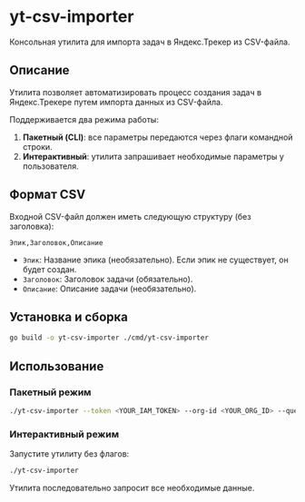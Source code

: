# yt-csv-importer

Консольная утилита для импорта задач в Яндекс.Трекер из CSV-файла.

## Описание

Утилита позволяет автоматизировать процесс создания задач в Яндекс.Трекере путем импорта данных из CSV-файла.

Поддерживается два режима работы:
1.  **Пакетный (CLI)**: все параметры передаются через флаги командной строки.
2.  **Интерактивный**: утилита запрашивает необходимые параметры у пользователя.

## Формат CSV

Входной CSV-файл должен иметь следующую структуру (без заголовка):

```csv
Эпик,Заголовок,Описание
```
-   `Эпик`: Название эпика (необязательно). Если эпик не существует, он будет создан.
-   `Заголовок`: Заголовок задачи (обязательно).
-   `Описание`: Описание задачи (необязательно).

## Установка и сборка

```bash
go build -o yt-csv-importer ./cmd/yt-csv-importer
```

## Использование

### Пакетный режим

```bash
./yt-csv-importer --token <YOUR_IAM_TOKEN> --org-id <YOUR_ORG_ID> --queue <QUEUE_KEY> --file /path/to/your/tasks.csv
```

### Интерактивный режим

Запустите утилиту без флагов:
```bash
./yt-csv-importer
```
Утилита последовательно запросит все необходимые данные. 